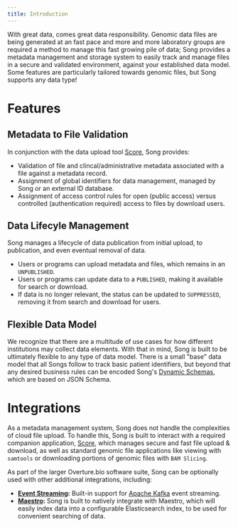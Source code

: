 ```yaml
---
title: Introduction
---
```


With great data, comes great data responsibility.  Genomic data files are being generated at an fast pace and more and more laboratory groups are required a method to manage this fast growing pile of data; Song provides a metadata management and storage system to easily track and manage files in a secure and validated environment, against your established data model.  Some features are particularly tailored towards genomic files, but Song supports any data type! 

# Features
## Metadata to File Validation
In conjunction with the data upload tool [Score](/documentation/score), Song provides:
- Validation of file and clincal/administrative metadata associated with a file against a metadata record.
- Assignment of global identifiers for data management, managed by Song or an external ID database.
- Assignment of access control rules for open (public access) versus controlled (authentication required) access to files by download users.

## Data Lifecyle Management 
Song manages a lifecycle of data publication from initial upload, to publication, and even eventual removal of data. 
- Users or programs can upload metadata and files, which remains in an  `UNPUBLISHED`. 
- Users or programs can update data to a `PUBLISHED`, making it available for search or download.
- If data is no longer relevant, the status can be updated to `SUPPRESSED`, removing it from search and download for users. 

## Flexible Data Model 
We recognize that there are a multitude of use cases for how different institutions may collect data elements.  With that in mind, Song is built to be ultimately flexible to any type of data model.  There is a small "base" data model that all Songs follow to track basic patient identifiers, but beyond that any desired business rules can be encoded Song's [Dynamic Schemas](/documentation/song/user-guide/schema), which are based on JSON Schema. 

# Integrations
As a metadata management system, Song does not handle the complexities of cloud file upload. To handle this, Song is built to interact with a required companion application, [Score](/documentation/score), which manages secure and fast file upload & download, as well as standard genomic file applications like viewing with  `samtools` or downloading portions of genomic files with `BAM Slicing`. 

As part of the larger Overture.bio software suite, Song can be optionally used with other additional integrations, including:
- **[Event Streaming](http://localhost:8000/documentation/song/installation/configuration/kafka):** Built-in support for [Apache Kafka](https://kafka.apache.org/) event streaming.  
- **[Maestro](/documentation/maestro/):** Song is built to natively integrate with Maestro, which will easily index data into a configurable Elasticsearch index, to be used for convenient searching of data. 
